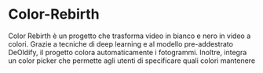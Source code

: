 # Color-Rebirth
Color Rebirth è un progetto che trasforma video in bianco e nero in video a colori. Grazie a tecniche di deep learning e al modello pre-addestrato DeOldify, il progetto colora automaticamente i fotogrammi. Inoltre, integra un color picker che permette agli utenti di specificare quali colori mantenere
